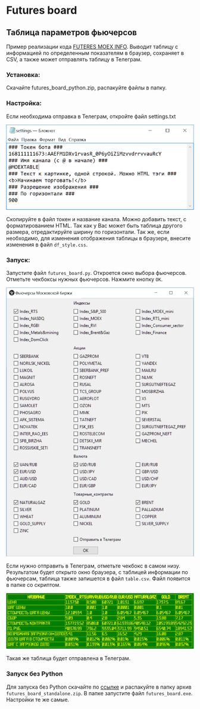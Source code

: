 # Futures board
## Таблица параметров фьючерсов
Пример реализации кода [FUTERES MOEX INFO](https://github.com/madby31/futures_moex_info). Выводит таблицу с информацией по определенным показателям в браузер, сохраняет в CSV, а также может отправлять таблицу в Телеграм.
### Установка:

Скачайте futures_board_python.zip, распакуйте файлы в папку. 
### Настройка:

Если необходима отправка в Телеграм, откройте файл settings.txt

![Файл settings.txt](/pictures/settingstxt.png)

Скопируйте в файл токен и название канала. Можно добавить текст, с форматированием HTML. Так как у Вас может быть таблица другого размера, отредактируйте ширину по горизонтали. Так же, если необходимо, для изменения отображения таблицы в браузере, внесите изменения в файл `df_style.css`.

### Запуск:

Запустите файл `futures_board.py`. Откроется окно выбора фьючерсов. Отметьте чекбоксы нужных фьючерсов. Нажмите кнопку `ОК`.

![Окно программы](/pictures/Windowtk.png)

Если нужно отправить в Телеграм, отметьте чекбокс в самом низу.
Результатом будет открыто окно браузера, с таблицей информации по фьючерсам, таблица также запишется в файл `table.csv`. Файл появится в папке со скриптом.

![Таблица](/pictures/Table.png)

Такая же таблица будет отправлена в Телеграм.

### Запуск без Python

Для запуска без Python скачайте по [ссылке](https://disk.yandex.ru/d/eYABs1DDMSi6kQ) и распакуйте в папку архив `futures_board_standalone.zip`. В папке запустите файл `futures_board.exe`. Настройки те же самые.
